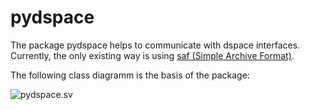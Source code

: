 # pydspace
The package pydspace helps to communicate with dspace interfaces. Currently, the only existing way is using
[saf (Simple Archive Format)](saf).

The following class diagramm is the basis of the package:

![pydspace.sv](https://gitlab.hrz.uni-marburg.de/dspace7/pydspace/-/wikis/uploads/4f20023b9df7832ee98a109fd9c27193/pydspace.svg)
